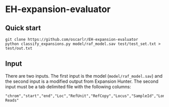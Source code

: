 # EH-expansion-evaluator
## Quick start
```
git clone https://github.com/oscarlr/EH-expansion-evaluator
python classify_expansions.py model/raf_model.sav test/test_set.txt > test/out.txt
```
## Input
There are two inputs. The first input is the model (```model/raf_model.sav```) and the second input is a modified output from Expansion Hunter. The second input must be a tab delimited file with the following columns:
```
"chrom","start","end","Loc","RefUnit","RefCopy","Locus","SampleId","LongAllele","IRR_A1","IRR_A2","IRR_Total","IRR_A1/IRR_A2","SPR_A1","SPR_A2","SPR_Total","FR_A1","FR_A2","FR_A1/FR_A2","FR_Total","Total Reads"
```
